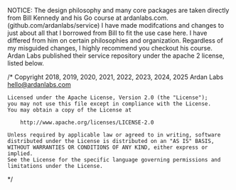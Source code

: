 NOTICE: The design philosophy and many core packages are taken directly from Bill Kennedy and his Go course at ardanlabs.com. (github.com/ardanlabs/service) I have made modifcations and changes to just about all that I borrowed from Bill to fit the use case here. I have differed from him on certain philosophies and organization. Regardless of my misguided changes, I highly recommend you checkout his course. Ardan Labs published their service repository under the apache 2 license, listed below.

/\*
Copyright 2018, 2019, 2020, 2021, 2022, 2023, 2024, 2025 Ardan Labs
hello@ardanlabs.com

    Licensed under the Apache License, Version 2.0 (the "License");
    you may not use this file except in compliance with the License.
    You may obtain a copy of the License at

        http://www.apache.org/licenses/LICENSE-2.0

    Unless required by applicable law or agreed to in writing, software
    distributed under the License is distributed on an "AS IS" BASIS,
    WITHOUT WARRANTIES OR CONDITIONS OF ANY KIND, either express or implied.
    See the License for the specific language governing permissions and
    limitations under the License.

\*/
